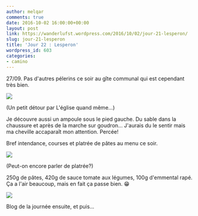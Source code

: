 ```yaml
---
author: melqar
comments: true
date: 2016-10-02 16:00:00+00:00
layout: post
link: https://wanderlufst.wordpress.com/2016/10/02/jour-21-lesperon/
slug: jour-21-lesperon
title: 'Jour 22 : Lesperon'
wordpress_id: 603
categories:
- camino
---
```


27/09. Pas d'autres pélerins ce soir au gîte communal qui est cependant très bien.

[![](http://wanderlufst.files.wordpress.com/2016/09/wp-image-578213511jpg.jpg)](http://wanderlufst.files.wordpress.com/2016/09/wp-image-578213511jpg.jpg)

(Un petit détour par L'église quand même...)

Je découvre aussi un ampoule sous le pied gauche. Du sable dans la chaussure et après de la marche sur goudron... J'aurais du le sentir mais ma cheville accaparaît mon attention. Percée!

Bref intendance, courses et platrée de pâtes au menu ce soir.

[![](http://wanderlufst.files.wordpress.com/2016/09/wp-image-2028733785jpg.jpg)](http://wanderlufst.files.wordpress.com/2016/09/wp-image-2028733785jpg.jpg)

(Peut-on encore parler de platrée?)

250g de pâtes, 420g de sauce tomate aux légumes, 100g d'emmental rapé. Ça a l'air beaucoup, mais en fait ça passe bien. 😁

[![](http://wanderlufst.files.wordpress.com/2016/09/wp-image-1667855931jpg.jpg)](http://wanderlufst.files.wordpress.com/2016/09/wp-image-1667855931jpg.jpg)

Blog de la journée ensuite, et puis...

